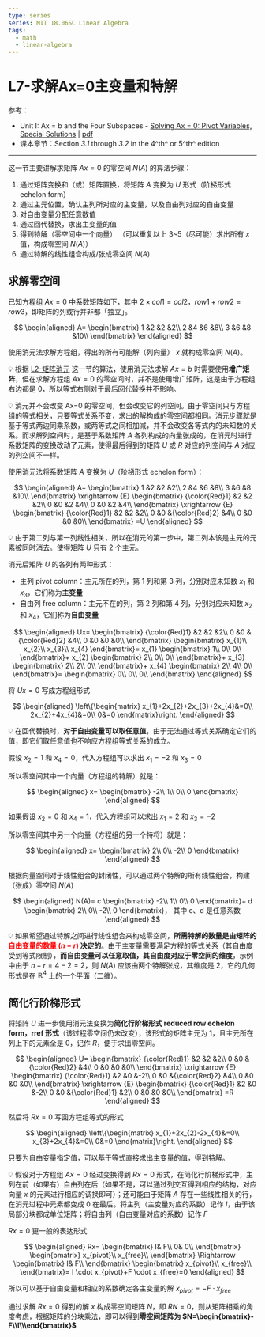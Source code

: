 ```yaml
---
type: series
series: MIT 18.06SC Linear Algebra
tags:
  - math
  - linear-algebra
---
```


# L7-求解Ax=0主变量和特解
参考：
* Unit I: Ax = b and the Four Subspaces - [Solving Ax = 0: Pivot Variables, Special Solutions](https://ocw.mit.edu/courses/mathematics/18-06sc-linear-algebra-fall-2011/ax-b-and-the-four-subspaces/solving-ax-0-pivot-variables-special-solutions/) | [pdf](./_v_attachments/20201128100358861_2401/MIT18_06SCF11_Ses1.7sum.pdf)
* 课本章节：Section *3.1* through *3.2* in the 4^th^ or 5^th^ edition

---

这一节主要讲解求矩阵 $Ax=0$ 的零空间 $N(A)$ 的算法步骤：

1. 通过矩阵变换和（或）矩阵置换，将矩阵 $A$ 变换为 $U$ 形式（阶梯形式 echelon form）
2. 通过主元位置，确认主列所对应的主变量，以及自由列对应的自由变量
3. 对自由变量分配任意数值
4. 通过回代替换，求出主变量的值
5. 得到特解（零空间中一个向量）
（可以重复以上 3~5（尽可能）求出所有 $x$ 值，构成零空间 $N(A)$）
6. 通过特解的线性组合构成/张成零空间 $N(A)$

## 求解零空间
已知方程组 $Ax=0$ 中系数矩阵如下，其中 $2 \times col1 = col2$，$row1 + row2 = row3$，即矩阵的列或行并非都「独立」。

<!-- #region-->
$$
\begin{aligned}
A=
\begin{bmatrix}
  1 &2 &2 &2\\
  2 &4 &6 &8\\
  3 &6 &8 &10\\
\end{bmatrix}
\end{aligned}
$$
<!-- #endregion -->

使用消元法求解方程组，得出的所有可能解（列向量） $x$ 就构成零空间 $N(A)$。

:bulb: 根据 [L2-矩阵消元](L2-矩阵消元.md) 这一节的算法，使用消元法求解 $Ax=b$ 时需要使用**增广矩阵**，但在求解方程组 $Ax=0$ 的零空间时，并不是使用增广矩阵，这是由于方程组右边都是 $0$，所以等式右侧对于最后回代替换并不影响。

:bulb: 消元并不会改变 Ax=0 的零空间，但会改变它的列空间。由于零空间只与方程组的等式相关，只要等式关系不变，求出的解构成的零空间都相同。消元步骤就是基于等式两边同乘系数，或两等式之间相加减，并不会改变各等式内的未知数的关系。而求解列空间时，是基于系数矩阵 $A$ 各列构成的向量张成的，在消元时进行系数矩阵的变换改动了元素，使得最后得到的矩阵 $U$ 或 $R$ 对应的列空间与 $A$ 对应的列空间不一样。

使用消元法将系数矩阵 $A$ 变换为 $U$（阶梯形式 echelon form）：

<!-- #region-->
$$
\begin{aligned}
A=
\begin{bmatrix}
  1 &2 &2 &2\\
  2 &4 &6 &8\\
  3 &6 &8 &10\\
\end{bmatrix}
\xrightarrow
{E}
\begin{bmatrix}
  {\color{Red}1} &2 &2 &2\\
  0 &0 &2 &4\\
  0 &0 &2 &4\\
\end{bmatrix}
\xrightarrow
{E}
\begin{bmatrix}
  {\color{Red}1} &2 &2 &2\\
  0 &0 &{\color{Red}2} &4\\
  0 &0 &0 &0\\
\end{bmatrix}
=U
\end{aligned}
$$
<!-- #endregion -->

:bulb: 由于第二列与第一列线性相关，所以在消元的第一步中，第二列本该是主元的元素被同时消去。使得矩阵 $U$ 只有 2 个主元。

消元后矩阵 $U$ 的各列有两种形式：

* 主列 pivot column：主元所在的列，第 1 列和第 3 列，分别对应未知数 $x_{1}$ 和 $x_{3}$，它们称为**主变量**
* 自由列 free column：主元不在的列，第 2 列和第 4 列，分别对应未知数 $x_{2}$ 和 $x_{4}$，它们称为**自由变量**

<!-- #region-->
$$
\begin{aligned}
Ux=
\begin{bmatrix}
  {\color{Red}1} &2 &2 &2\\
  0 &0 &{\color{Red}2} &4\\
  0 &0 &0 &0\\
\end{bmatrix}
\begin{bmatrix}
  x_{1}\\
  x_{2}\\
  x_{3}\\
  x_{4}
\end{bmatrix}=
x_{1}
\begin{bmatrix}
  1\\
  0\\
  0\\
\end{bmatrix}+
x_{2}
\begin{bmatrix}
  2\\
  0\\
  0\\
\end{bmatrix}+
x_{3}
\begin{bmatrix}
  2\\
  2\\
  0\\
\end{bmatrix}+
x_{4}
\begin{bmatrix}
  2\\
  4\\
  0\\
\end{bmatrix}=
\begin{bmatrix}
  0\\
  0\\
  0\\
\end{bmatrix}
\end{aligned}
$$
<!-- #endregion -->

将 $Ux=0$ 写成方程组形式

<!-- #region-->
$$
\begin{aligned}
\left\{\begin{matrix}
  x_{1}+2x_{2}+2x_{3}+2x_{4}&=0\\
  2x_{2}+4x_{4}&=0\\
  0&=0
\end{matrix}\right.
\end{aligned}
$$
<!-- #endregion -->

:bulb: 在回代替换时，**对于自由变量可以取任意值**，由于无法通过等式关系确定它们的值，即它们取任意值也不响应方程组等式关系的成立。

假设 $x_{2}=1$ 和 $x_{4}=0$，代入方程组可以求出 $x_{1}=-2$ 和 $x_{3}=0$

所以零空间其中一个向量（方程组的特解）就是：

<!-- #region-->
$$
\begin{aligned}
x=
\begin{bmatrix}
  -2\\
  1\\
  0\\
  0
\end{bmatrix}
\end{aligned}
$$
<!-- #endregion -->

如果假设 $x_{2}=0$ 和 $x_{4}=1$，代入方程组可以求出 $x_{1}=2$ 和 $x_{3}=-2$

所以零空间其中另一个向量（方程组的另一个特将）就是：

<!-- #region-->
$$
\begin{aligned}
x=
\begin{bmatrix}
  2\\
  0\\
  -2\\
  0
\end{bmatrix}
\end{aligned}
$$
<!-- #endregion -->

根据向量空间对于线性组合的封闭性，可以通过两个特解的所有线性组合，构建（张成）零空间 $N(A)$

<!-- #region-->
$$
\begin{aligned}
N(A)=
c
\begin{bmatrix}
  -2\\
  1\\
  0\\
  0
\end{bmatrix}+
d
\begin{bmatrix}
  2\\
  0\\
  -2\\
  0
\end{bmatrix}，
其中 c、d 是任意系数
\end{aligned}
$$
<!-- #endregion -->

:bulb: 如果希望通过特解之间进行线性组合来构成零空间，**所需特解的数量是由矩阵的<span style="color: red">自由变量的数量 $(n-r)$</span> 决定的**。由于主变量需要满足方程的等式关系（其自由度受到等式限制），**而自由变量可以任意取值，其自由度对应于零空间的维度**，示例中由于 $n-r=4-2=2$，则 $N(A)$ 应该由两个特解张成，其维度是 2，它的几何形式是在 $\mathbb{R}^{4}$ 上的一个平面（二维）。

## 简化行阶梯形式
将矩阵 $U$ 进一步使用消元法变换为**简化行阶梯形式 reduced row echelon form，rref 形式**（该过程零空间仍未改变），该形式的矩阵主元为 1，且主元所在列上下的元素全是 0，记作 $R$，便于求出零空间。

<!-- #region-->
$$
\begin{aligned}
U=
\begin{bmatrix}
  {\color{Red}1} &2 &2 &2\\
  0 &0 &{\color{Red}2} &4\\
  0 &0 &0 &0\\
\end{bmatrix}
\xrightarrow
{E}
\begin{bmatrix}
  {\color{Red}1} &2 &0 &-2\\
  0 &0 &{\color{Red}2} &4\\
  0 &0 &0 &0\\
\end{bmatrix}
\xrightarrow
{E}
\begin{bmatrix}
  {\color{Red}1} &2 &0 &-2\\
  0 &0 &{\color{Red}1} &2\\
  0 &0 &0 &0\\
\end{bmatrix}
=R
\end{aligned}
$$
<!-- #endregion -->

然后将 $Rx=0$ 写回方程组等式的形式

<!-- #region-->
$$
\begin{aligned}
\left\{\begin{matrix}
  x_{1}+2x_{2}-2x_{4}&=0\\
  x_{3}+2x_{4}&=0\\
  0&=0
\end{matrix}\right.
\end{aligned}
$$
<!-- #endregion -->

只要为自由变量指定值，可以基于等式直接求出主变量的值，得到特解。

:bulb: 假设对于方程组 $Ax=0$ 经过变换得到 $Rx=0$ 形式，在简化行阶梯形式中，主列在前（如果有）自由列在后（如果不是，可以通过列交互得到相应的结构，对应向量 $x$ 的元素进行相应的调换即可）；还可能由于矩阵 $A$ 存在一些线性相关的行，在消元过程中元素都变成 0 在最后。将主列（主变量对应的系数）记作 $I$，由于该局部分块都成单位矩阵；将自由列（自由变量对应的系数）记作 $F$

$Rx=0$ 更一般的表达形式

<!-- #region-->
$$
\begin{aligned}
Rx=
\begin{bmatrix}
  I& F\\
  0& 0\\
\end{bmatrix}
\begin{bmatrix}
  x_{pivot}\\
  x_{free}\\
\end{bmatrix}
\Rightarrow
\begin{bmatrix}
  I& F\\
\end{bmatrix}
\begin{bmatrix}
  x_{pivot}\\
  x_{free}\\
\end{bmatrix}=
I \cdot x_{pivot}+F \cdot x_{free}=0
\end{aligned}
$$
<!-- #endregion -->

所以可以基于自由变量和相应的系数确定各主变量的解 $x_{pivot}=-F \cdot x_{free}$

通过求解 $Rx=0$ 得到的解 $x$ 构成零空间矩阵 $N$，即 $RN=0$，则从矩阵相乘的角度考虑，根据矩阵的分块乘法，即可以得到**零空间矩阵为 $N=\begin{bmatrix}-F\\I\\\end{bmatrix}$**



